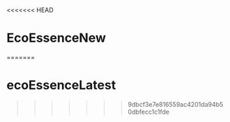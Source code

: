 <<<<<<< HEAD
# EcoEssenceNew
=======
# ecoEssenceLatest
>>>>>>> 9dbcf3e7e816559ac4201da94b50dbfecc1c1fde
